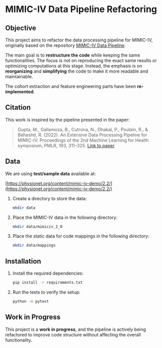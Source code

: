 # MIMIC-IV Data Pipeline Refactoring

## Objective

This project aims to refactor the data processing pipeline for MIMIC-IV, originally based on the repository [MIMIC-IV Data Pipeline](https://github.com/healthylaife/MIMIC-IV-Data-Pipeline).

The main goal is to **restructure the code** while keeping the same functionalities. The focus is not on reproducing the exact same results or optimizing computations at this stage. Instead, the emphasis is on **reorganizing** and **simplifying** the code to make it more readable and maintainable.

The cohort extraction and feature engineering parts have been **re-implemented**.

## Citation

This work is inspired by the pipeline presented in the paper:

> Gupta, M., Gallamoza, B., Cutrona, N., Dhakal, P., Poulain, R., & Beheshti, R. (2022). An Extensive Data Processing Pipeline for MIMIC-IV. Proceedings of the 2nd Machine Learning for Health symposium, PMLR, 193, 311–325. [Link to paper](https://proceedings.mlr.press/v193/gupta22a.html)

## Data

We are using **test/sample data** available at:

[https://physionet.org/content/mimic-iv-demo/2.2/](https://physionet.org/content/mimic-iv-demo/2.2/)

1. Create a directory to store the data:

    ```bash
    mkdir data
    ```

2. Place the MIMIC-IV data in the following directory:

    ```bash
    mkdir data/mimiciv_2_0
    ```

3. Place the static data for code mappings in the following directory:

    ```bash
    mkdir data/mappings
    ```

## Installation

1. Install the required dependencies:

    ```bash
    pip install -r requirements.txt
    ```

2. Run the tests to verify the setup:

    ```bash
    python -m pytest
    ```

## Work in Progress

This project is a **work in progress**, and the pipeline is actively being refactored to improve code structure without affecting the overall functionality.
